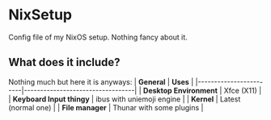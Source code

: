 # NixSetup
Config file of my NixOS setup. Nothing fancy about it.

## What does it include?
Nothing much but here it is anyways:
| **General**         | **Uses**                       |
|------------------------|----------------------------------|
| **Desktop Environment**     | Xfce (X11)                  |
| **Keyboard Input thingy**   | ibus with uniemoji engine   |
| **Kernel**     | Latest (normal one)                      |
| **File manager**     | Thunar with some plugins           |  
